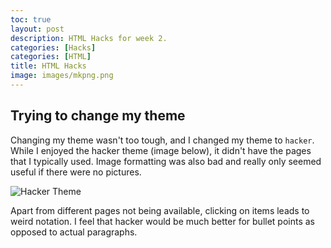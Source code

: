 ```yaml
---
toc: true
layout: post
description: HTML Hacks for week 2.
categories: [Hacks]
categories: [HTML]
title: HTML Hacks
image: images/mkpng.png
---
```


## Trying to change my theme

Changing my theme wasn't too tough, and I changed my theme to `hacker`. While I enjoyed the hacker theme (image below), it didn't have the pages that I typically used. Image formatting was also bad and really only seemed useful if there were no pictures. 

![]({{site.baseurl}}/images/chakerrr.png "Hacker Theme")

Apart from different pages not being available, clicking on items leads to weird notation. I feel that hacker would be much better for bullet points as opposed to actual paragraphs.




